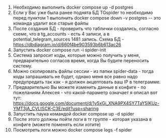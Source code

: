 1. Необходимо выполнить docker compose up -d postgres
2. Если у Вас уже была ранее поднята БД TGspider то необходимо перед пунктом  1  выполнить  docker compose down -v postgres  -- это команда удалит все старые файлы
3. После создания БД - проверить что таблички создались, согласно схеме, что в tg_accounts - есть 4 записи, а в potential_telegram_sources 1481 запись. Схема БД - https://dbdiagram.io/d/660f4be903593b6b613ac26
4. Запустить docker compose run -i spider-init
5. Система запросит коды, которые можно получить у меня, предварительно согласов время, когда Вы будите переносить систему.
6. Можно скопировать файлы сессии - из папки spider-data - тогда коды запрашивать не будет, однако меня все равно надо предупредить так как - я должен акцептовать ваш IP в телеграмме.
7. Предварительно Вы можете изменить данные в конфиге - по пожеланиям Алексея - что какой-параметр означает я описал  вот тут: https://docs.google.com/document/d/1y5xGi_XNA9PX4SY7TaY5IKUz-YMT3jA_CVLtSCK-C3E/edit?usp=sharing
8. Запустить паука командой docker compose up -d spider
9. После этого должны пойти логи в тг группе - которая указана в конфиге (можете поменять если хотите)
10. Посмотреть логи можно docker compose logs -f spider
